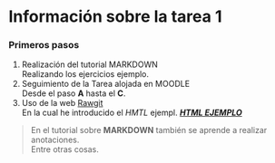 # Información sobre la tarea 1

### Primeros pasos

1. Realización del tutorial MARKDOWN  
Realizando los ejercicios ejemplo.
2. Seguimiento de la Tarea alojada en MOODLE  
Desde el paso **A** hasta el **C**.
3. Uso de la web [Rawgit](https://rawgit.com/)  
En la cual he introducido el _HMTL_ ejempl. **_[HTML EJEMPLO](https://rawgit.com/catxe12/Tarea1/Tare1-V1/Tarea1.html)_**

>En el tutorial sobre **MARKDOWN** también se aprende a realizar anotaciones.  
Entre otras cosas.
 
